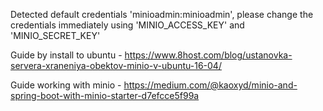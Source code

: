 Detected default credentials 'minioadmin:minioadmin', please change the credentials immediately using 'MINIO_ACCESS_KEY' and 'MINIO_SECRET_KEY'

Guide by install to ubuntu - https://www.8host.com/blog/ustanovka-servera-xraneniya-obektov-minio-v-ubuntu-16-04/

Guide working with minio - https://medium.com/@kaoxyd/minio-and-spring-boot-with-minio-starter-d7efcce5f99a
